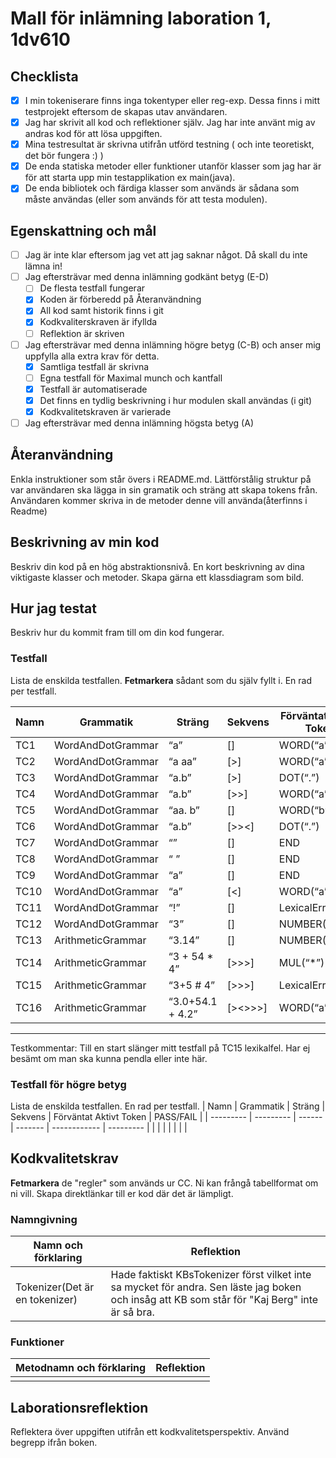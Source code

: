 # Mall för inlämning laboration 1, 1dv610

## Checklista
  - [x] I min tokeniserare finns inga tokentyper eller reg-exp. Dessa finns i mitt testprojekt eftersom de skapas utav användaren.
  - [x] Jag har skrivit all kod och reflektioner själv. Jag har inte använt mig av andras kod för att lösa uppgiften.
  - [x] Mina testresultat är skrivna utifrån utförd testning ( och inte teoretiskt, det bör fungera :) )
  - [x] De enda statiska metoder eller funktioner utanför klasser som jag har är för att starta upp min testapplikation ex main(java).
  - [x] De enda bibliotek och färdiga klasser som används är sådana som måste användas (eller som används för att testa modulen).

## Egenskattning och mål
  - [ ] Jag är inte klar eftersom jag vet att jag saknar något. Då skall du inte lämna in!
  - [ ] Jag eftersträvar med denna inlämning godkänt betyg (E-D)
    - [ ] De flesta testfall fungerar
    - [x] Koden är förberedd på Återanvändning
    - [x] All kod samt historik finns i git 
    - [x] Kodkvaliterskraven är ifyllda
    - [ ] Reflektion är skriven
  - [ ] Jag eftersträvar med denna inlämning högre betyg (C-B) och anser mig uppfylla alla extra krav för detta. 
    - [x] Samtliga testfall är skrivna
    - [ ] Egna testfall för Maximal munch och kantfall
    - [x] Testfall är automatiserade
    - [x] Det finns en tydlig beskrivning i hur modulen skall användas (i git)
    - [x] Kodkvalitetskraven är varierade 
  - [ ] Jag eftersträvar med denna inlämning högsta betyg (A) 

## Återanvändning
Enkla instruktioner som står övers i README.md.
Lättförstålig struktur på var användaren ska lägga in sin gramatik och sträng att skapa tokens från.
Användaren kommer skriva in de metoder denne vill använda(återfinns i Readme)

## Beskrivning av min kod
Beskriv din kod på en hög abstraktionsnivå. En kort beskrivning av dina viktigaste klasser och metoder. Skapa gärna ett klassdiagram som bild. 

## Hur jag testat
Beskriv hur du kommit fram till om din kod fungerar.

### Testfall
Lista de enskilda testfallen. **Fetmarkera** sådant som du själv fyllt i. En rad per testfall.

| Namn      | Grammatik | Sträng | Sekvens | Förväntat Aktivt Token | PASS/FAIL |
| --------- | --------- | ------ | ------- | ------------ | --------- |
|    TC1       |     WordAndDotGrammar      |    “a”    |   []      |     WORD(“a”)         |  ✅      |
|    TC2       |     WordAndDotGrammar      |    “a aa”    |   [>]      |     WORD(“a”)         |  ✅      |
|    TC3       |     WordAndDotGrammar      |    “a.b”    |   [>]      |     DOT(“.”)         |  ✅      |
|    TC4       |     WordAndDotGrammar      |    “a.b”    |   [>>]      |     WORD(“a”)         |  ✅      |
|    TC5       |     WordAndDotGrammar      |    “aa. b”    |   []      |     WORD(“b”)         | ✅      |
|    TC6       |     WordAndDotGrammar      |    “a.b”    |   [>><]      |     DOT(“.”)         | ✅      |
|    TC7       |     WordAndDotGrammar      |    “”   |   []      |     END         |  ✅      |
|    TC8       |     WordAndDotGrammar      |    “ ”    |   []      |     END         |  ✅      |
|    TC9       |     WordAndDotGrammar      |    “a”    |   []      |     END         |  ✅      |
|    TC10       |     WordAndDotGrammar      |    “a”    |   [<]      |     WORD(“a”)         | ✅      |
|    TC11       |     WordAndDotGrammar      |    “!”    |   []      |     LexicalError         |  ✅      |
|    TC12       |     WordAndDotGrammar      |    “3”    |   []      |     NUMBER(“3”)         | ✅      |
|    TC13       |     ArithmeticGrammar      |    “3.14”    |   []      |     NUMBER(“3.14”)         | ✅      |
|    TC14       |     ArithmeticGrammar      |    “3 + 54 * 4”    |   [>>>]      |     MUL(“*”)         |  ✅      |
|    TC15       |     ArithmeticGrammar      |    “3+5 # 4”    |   [>>>]      |     LexicalError         |  ✅      |
|    TC16       |     ArithmeticGrammar      |    “3.0+54.1     + 4.2”    |   [><>>>]      |     WORD(“a”)         |  ✅     |
---------
Testkommentar: Till en start slänger mitt testfall på TC15 lexikalfel. Har ej besämt om man ska kunna pendla eller inte här.

### Testfall för högre betyg

Lista de enskilda testfallen. En rad per testfall.
| Namn      | Grammatik | Sträng | Sekvens | Förväntat Aktivt Token | PASS/FAIL |
| --------- | --------- | ------ | ------- | ------------ | --------- |
|           |           |        |         |              |           |

## Kodkvalitetskrav

**Fetmarkera** de "regler" som används ur CC. Ni kan frångå tabellformat om ni vill. Skapa direktlänkar till er kod där det är lämpligt. 

### Namngivning

| Namn och förklaring  | Reflektion                                   |
| -------------------  | ---------------------------------------------|
| Tokenizer(Det är en tokenizer) |  Hade faktiskt KBsTokenizer först vilket inte sa mycket för andra. Sen läste jag boken och insåg att KB som står för "Kaj Berg" inte är så bra.   |
### Funktioner

| Metodnamn och förklaring  | Reflektion                                   |
| -------------------  | ---------------------------------------------|
|                      |                                              |

## Laborationsreflektion
Reflektera över uppgiften utifrån ett kodkvalitetsperspektiv. Använd begrepp ifrån boken. 



